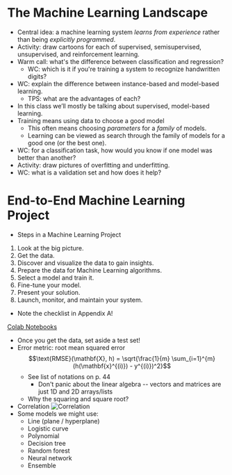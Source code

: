 # The Machine Learning Landscape

* Central idea: a machine learning system *learns from experience* rather than being *explicitly programmed*.
* Activity: draw cartoons for each of supervised, semisupervised, unsupervised, and reinforcement learning.
* Warm call: what's the difference between classification and regression?
  * WC: which is it if you're training a system to recognize handwritten digits?
* WC: explain the difference between instance-based and model-based learning.
  * TPS: what are the advantages of each?
* In this class we’ll mostly be talking about supervised, model-based learning.
* Training means using data to choose
a good model
  * This often means choosing *parameters* for a *family* of models.
  * Learning can be viewed as search through the family of models for a good one (or the best one).
* WC: for a classification task, how would you know if one model was better than another?
* Activity: draw pictures of overfitting and underfitting.
* WC: what is a validation set and how does it help?

# End-to-End Machine Learning Project

* Steps in a Machine Learning Project

1. Look at the big picture.
2. Get the data.
3. Discover and visualize the data to gain insights.
4. Prepare the data for Machine Learning algorithms.
5. Select a model and train it.
6. Fine-tune your model.
7. Present your solution.
8. Launch, monitor, and maintain your system.
* Note the checklist in Appendix A!

[Colab Notebooks](https://github.com/ageron/handson-ml3)

* Once you get the data, set aside a test set!
* Error metric: root mean squared error
  $$\text{RMSE}(\mathbf{X}, h) = \sqrt{\frac{1}{m} \sum_{i=1}^{m} (h(\mathbf{x}^{(i)}) - y^{(i)})^2}$$
  * See list of notations on p. 44
    * Don't panic about the linear algebra -- vectors and matrices are just 1D and 2D arrays/lists
  * Why the squaring and square root?
* Correlation
  ![Correlation](https://upload.wikimedia.org/wikipedia/commons/thumb/d/d4/Correlation_examples2.svg/1200px-Correlation_examples2.svg.png)
* Some models we might use:
  * Line (plane / hyperplane)
  * Logistic curve
  * Polynomial
  * Decision tree
  * Random forest
  * Neural network
  * Ensemble


